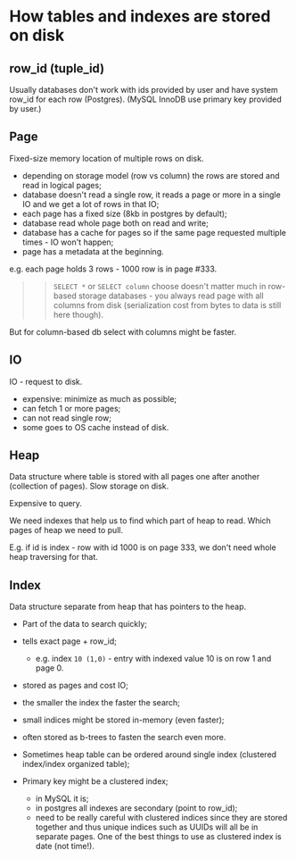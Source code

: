 # How tables and indexes are stored on disk

## row_id (tuple_id)

Usually databases don't work with ids provided by user and have system row_id for each row (Postgres). (MySQL InnoDB use primary key provided by user.)

## Page

Fixed-size memory location of multiple rows on disk.

* depending on storage model (row vs column) the rows are stored and read in logical pages;
* database doesn't read a single row, it reads a page or more in a single IO and we get a lot of rows in that IO;
* each page has a fixed size (8kb in postgres by default);
* database read whole page both on read and write;
* database has a cache for pages so if the same page requested multiple times - IO won't happen;
* page has a metadata at the beginning.

e.g. each page holds 3 rows - 1000 row is in page #333.

>> `SELECT *` or `SELECT column` choose doesn't matter much in row-based storage databases - you always read page with all columns from disk (serialization cost from bytes to data is still here though). 

But for column-based db select with columns might be faster.

## IO

IO - request to disk. 

* expensive: minimize as much as possible;
* can fetch 1 or more pages;
* can not read single row;
* some goes to OS cache instead of disk.

## Heap

Data structure where table is stored with all pages one after another (collection of pages). Slow storage on disk.

Expensive to query.

We need indexes that help us to find which part of heap to read. Which pages of heap we need to pull.

E.g. if id is index - row with id 1000 is on page 333, we don't need whole heap traversing for that.

## Index

Data structure separate from heap that has pointers to the heap.

* Part of the data to search quickly;
* tells exact page + row_id;
  * e.g. index `10 (1,0)` - entry with indexed value 10 is on row 1 and page 0.
* stored as pages and cost IO;
* the smaller the index the faster the search;
* small indices might be stored in-memory (even faster);
* often stored as b-trees to fasten the search even more.

* Sometimes heap table can be ordered around single index (clustered index/index organized table);
* Primary key might be a clustered index;
  * in MySQL it is;
  * in postgres all indexes are secondary (point to row_id);
  * need to be really careful with clustered indices since they are stored together and thus unique indices such as UUIDs will all be in separate pages. One of the best things to use as clustered index is date (not time!). 



